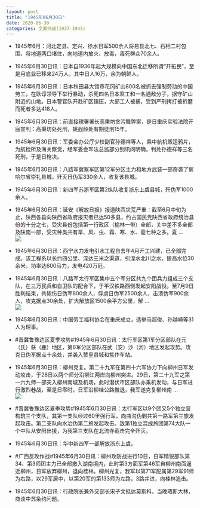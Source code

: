 ```yaml
---
layout: post
title: "1945年06月30日"
date: 2020-06-30
categories: 全面抗战(1937-1945)
---
```


<meta name="referrer" content="no-referrer" />

- 1945年6月：河北定县、定兴、徐水日军500余人将易县北七、石相二村包围，将地道两口堵住，向地道内放火、放毒，毒死群众70余人。 

- 1945年6月30日讯：日本自1936年起大规模向中国东北迁移所谓“开拓民”，至是月底业已移来24万人，其中日人16万，余为朝鲜人。 

- 1945年6月30日讯：日本秋田县大馆市花冈矿山800名被抓去强制劳动的中国劳工，在耿谆领导下举行暴动，杀死四名日本监工和一名通敌分子，据守矿山附近的山地。日本警官队开赴矿区镇压，大部工人被捕，受到严刑拷打被折磨而死者多达418人。 

- 1945年6月30日讯：前直接税署署长高秉坊贪污舞弊案，是日重庆实验法院开庭宣判：高秉坊处死刑，姚遐龄处有期徒刑15年。 

- 1945年6月30日讯：军委会办公厅少校副官孙德祥等人，乘中航机贩运鸦片，为航检所及海关察觉，经军委会军法总监部分别讯问明确，判处孙德祥等三名死刑，于是日枪决。 

- 1945年6月30日讯：八路军冀察军区第12军分区主力和地方武装一部奇袭了察哈尔省崇礼县城，歼灭日伪军330余人，收复该县城。 

- 1945年6月30日讯：新四军苏浙军区第2纵队收复浙东上虞县城，歼伪军1000余人。 

- 1945年6月30日讯：延安《解放日报》报道陕西灾荒严重：截至6月中旬为止，陕西各县向陕西省政府报灾者已达50多县，约占国民党陕西省政府统治县份的十分之七，受灾县份包括第一行政区（榆林一带）全部，关中差不多全部及陕南一部，受灾种类共有旱、风、虫、霜、寒、水、雹七种之多。夏 ... <br/><img src="https://wx1.sinaimg.cn/large/aca367d8ly1gga96gkbwtj20c809z74d.jpg" />

- 1945年6月30日讯：西宁水力发电引水工程自去年4月开工兴建，已全部完成。该工程系以长约四公里、深达三米之渠道，引湟水北川之水，提高水位30余米，功率达600马力，发电420万瓩。 

- 1945年6月30日讯：八路军太行军区集中五个军分区共九个团兵力组成三个支队，在三万民兵和自卫队的配合下，于平汉铁路西侧发起安阳战役。至7月9日胜利结束，共毙伤日伪军800余人，俘虏日伪军2500余人，击溃伪军900余人，攻克据点30余处，扩大解放区1500余平方公里，解 ... <br/><img src="https://wx3.sinaimg.cn/large/aca367d8ly1gga5pn98h3j20c8090jrg.jpg" />

- 1945年6月30日讯：中国劳工福利协会在重庆成立，选举马超俊、孙越崎等31人为理事。 

- #晋冀鲁豫边区夏季攻势#1945年6月30日讯：太行军区第1军分区部队在元（氏）获（鹿）地区，第6军分区部队在武（安）沙（河）地区发起攻势。攻克日伪军据点十余处，并袭入赞皇县城和焦作车站。 

- 1945年6月30日讯：柳州克复。第二十九军在第四十六军协力下向柳州日军发动攻击，于28日以两个师分沿柳江两岸向柳州突进。29日，第二十九军之第一六九师一部突入柳州南城及机场，此时潜伏市区部队亦乘机发动，与日军进行激烈巷战，至是日零时，日军沿柳桂公路撤退，我军遂克复柳州南 ... <br/><img src="https://wx3.sinaimg.cn/large/aca367d8ly1gga28tp9hij20c809zq31.jpg" />

- #晋冀鲁豫边区夏季攻势#1945年6月30日讯：太行军区以9个团又5个独立营构筑三个支队，其第一支队经过60里强行军，向曲沟伪剿共第一路军第三旅发起攻击。第二支队向水冶伪第二旅发起攻击。敌第1独立混成旅团第74大队一个中队从安阳出援，为我第三支队在北流寺截击完全歼灭。 

- 1945年6月30日讯：华中新四军一部解放浙东上虞。 

- #广西反攻作战#1945年6月30日讯：柳州攻防战进行10日，日军精锐部队第34、第3师团主力已全部撤入湖南境内，此时第3方面军第46军自柳州南面逼近柳州，日军放弃柳州，退向桂林。柳州光复，我军以第71军配属第29军91师为右路，以29军居中，以第20军的第133师为左路，3路并进，向桂林追击。 

- 1945年6月30日讯：行政院长兼外交部长宋子文抵达莫斯科。当晚晤斯大林，商谈中苏条约问题。 


